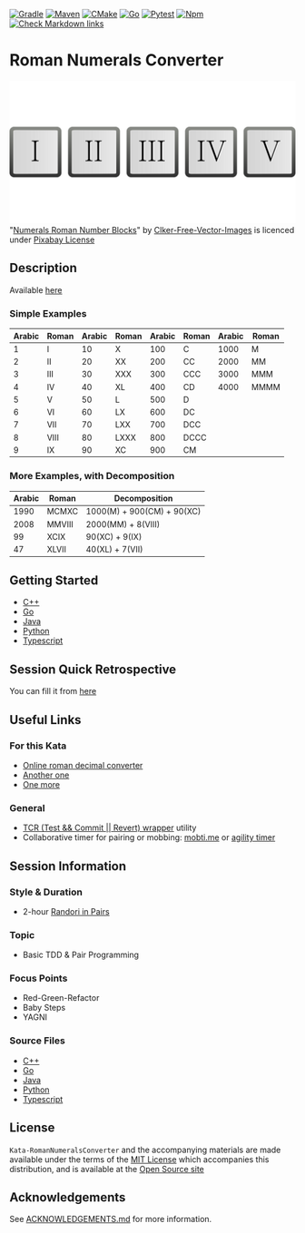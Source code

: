 [![Gradle](https://github.com/murex/Kata-RomanNumeralsConverter/actions/workflows/gradle.yml/badge.svg)](https://github.com/murex/Kata-RomanNumeralsConverter/actions/workflows/gradle.yml)
[![Maven](https://github.com/murex/Kata-RomanNumeralsConverter/actions/workflows/maven.yml/badge.svg)](https://github.com/murex/Kata-RomanNumeralsConverter/actions/workflows/maven.yml)
[![CMake](https://github.com/murex/Kata-RomanNumeralsConverter/actions/workflows/cmake.yml/badge.svg)](https://github.com/murex/Kata-RomanNumeralsConverter/actions/workflows/cmake.yml)
[![Go](https://github.com/murex/Kata-RomanNumeralsConverter/actions/workflows/go.yml/badge.svg)](https://github.com/murex/Kata-RomanNumeralsConverter/actions/workflows/go.yml)
[![Pytest](https://github.com/murex/Kata-RomanNumeralsConverter/actions/workflows/pytest.yml/badge.svg)](https://github.com/murex/Kata-RomanNumeralsConverter/actions/workflows/pytest.yml)
[![Npm](https://github.com/murex/Kata-RomanNumeralsConverter/actions/workflows/npm.yml/badge.svg)](https://github.com/murex/Kata-RomanNumeralsConverter/actions/workflows/npm.yml)
[![Check Markdown links](https://github.com/murex/Kata-RomanNumeralsConverter/actions/workflows/markdown-link-check.yml/badge.svg)](https://github.com/murex/Kata-RomanNumeralsConverter/actions/workflows/markdown-link-check.yml)

# Roman Numerals Converter

![Kata Image](images/RomanNumerals.png) <br>
"[Numerals Roman Number Blocks](https://pixabay.com/vectors/numerals-roman-number-blocks-35937/)" by [Clker-Free-Vector-Images](https://pixabay.com/it/users/clker-free-vector-images-3736/) is licenced under [Pixabay License](https://pixabay.com/fr/service/license/)

## Description

Available [here](http://codingdojo.org/kata/RomanNumerals/)

### Simple Examples

| Arabic | Roman | Arabic | Roman | Arabic | Roman | Arabic | Roman |
|--------|-------|--------|-------|--------|-------|--------|-------|
| 1      | I     | 10     | X     | 100    | C     | 1000   | M     |
| 2      | II    | 20     | XX    | 200    | CC    | 2000   | MM    |
| 3      | III   | 30     | XXX   | 300    | CCC   | 3000   | MMM   |
| 4      | IV    | 40     | XL    | 400    | CD    | 4000   | MMMM  |
| 5      | V     | 50     | L     | 500    | D     |        |       |
| 6      | VI    | 60     | LX    | 600    | DC    |        |       |
| 7      | VII   | 70     | LXX   | 700    | DCC   |        |       |
| 8      | VIII  | 80     | LXXX  | 800    | DCCC  |        |       |
| 9      | IX    | 90     | XC    | 900    | CM    |        |       |

### More Examples, with Decomposition

| Arabic | Roman  | Decomposition               |
|--------|--------|-----------------------------|
| 1990   | MCMXC  | 1000(M)  + 900(CM) + 90(XC) |
| 2008   | MMVIII | 2000(MM) + 8(VIII)          |
| 99     | XCIX   | 90(XC) + 9(IX)              |
| 47     | XLVII  | 40(XL) + 7(VII)             |

## Getting Started

- [C++](cpp/GETTING_STARTED.md)
- [Go](go/GETTING_STARTED.md)
- [Java](java/GETTING_STARTED.md)
- [Python](python/GETTING_STARTED.md)
- [Typescript](typescript/GETTING_STARTED.md)

## Session Quick Retrospective

You can fill it from [here](QuickRetrospective.md)

## Useful Links

### For this Kata

- [Online roman decimal converter](https://www.calculateme.com/roman-numerals/to-roman)
- [Another one](https://www.calculator.org/calculate-online/mathematics/roman-numerals.html)
- [One more](https://goodcalculators.com/roman-numeral-converter/)

### General

- [TCR (Test && Commit || Revert) wrapper](tcr/TCR.md) utility
- Collaborative timer for pairing or mobbing:
  [mobti.me](https://mobti.me/)
  or [agility timer](https://agility.jahed.dev/)

## Session Information

### Style & Duration

- 2-hour [Randori in Pairs](doc/RandoriInPairs.md)

### Topic

- Basic TDD & Pair Programming

### Focus Points

- Red-Green-Refactor
- Baby Steps
- YAGNI

### Source Files

- [C++](cpp)
- [Go](go)
- [Java](java)
- [Python](python)
- [Typescript](typescript)

## License

`Kata-RomanNumeralsConverter` and the accompanying materials are made available
under the terms of the [MIT License](LICENSE.md) which accompanies this
distribution, and is available at the [Open Source site](https://opensource.org/licenses/MIT)

## Acknowledgements

See [ACKNOWLEDGEMENTS.md](ACKNOWLEDGEMENTS.md) for more information.
